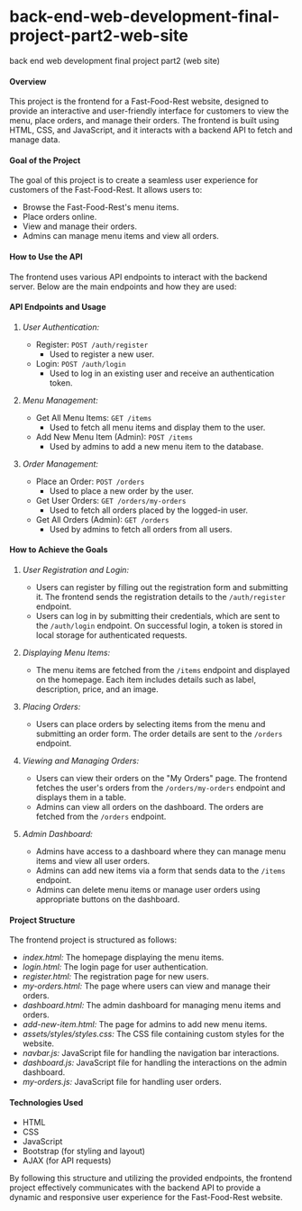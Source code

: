 # back-end-web-development-final-project-part2-web-site
back end web development final project part2 (web site)

#### Overview
This project is the frontend for a Fast-Food-Rest website, designed to provide an interactive and user-friendly interface for customers to view the menu, place orders, and manage their orders. The frontend is built using HTML, CSS, and JavaScript, and it interacts with a backend API to fetch and manage data.

#### Goal of the Project
The goal of this project is to create a seamless user experience for customers of the Fast-Food-Rest. It allows users to:
- Browse the Fast-Food-Rest's menu items.
- Place orders online.
- View and manage their orders.
- Admins can manage menu items and view all orders.

#### How to Use the API
The frontend uses various API endpoints to interact with the backend server. Below are the main endpoints and how they are used:

#### API Endpoints and Usage

1. *User Authentication:*
   - Register: `POST /auth/register`
     - Used to register a new user.
   - Login: `POST /auth/login`
     - Used to log in an existing user and receive an authentication token.

2. *Menu Management:*
   - Get All Menu Items: `GET /items`
     - Used to fetch all menu items and display them to the user.
   - Add New Menu Item (Admin): `POST /items`
     - Used by admins to add a new menu item to the database.

3. *Order Management:*
   - Place an Order: `POST /orders`
     - Used to place a new order by the user.
   - Get User Orders: `GET /orders/my-orders`
     - Used to fetch all orders placed by the logged-in user.
   - Get All Orders (Admin): `GET /orders`
     - Used by admins to fetch all orders from all users.

#### How to Achieve the Goals

1. *User Registration and Login:*
   - Users can register by filling out the registration form and submitting it. The frontend sends the registration details to the `/auth/register` endpoint.
   - Users can log in by submitting their credentials, which are sent to the `/auth/login` endpoint. On successful login, a token is stored in local storage for authenticated requests.

2. *Displaying Menu Items:*
   - The menu items are fetched from the `/items` endpoint and displayed on the homepage. Each item includes details such as label, description, price, and an image.

3. *Placing Orders:*
   - Users can place orders by selecting items from the menu and submitting an order form. The order details are sent to the `/orders` endpoint.

4. *Viewing and Managing Orders:*
   - Users can view their orders on the "My Orders" page. The frontend fetches the user's orders from the `/orders/my-orders` endpoint and displays them in a table.
   - Admins can view all orders on the dashboard. The orders are fetched from the `/orders` endpoint.

5. *Admin Dashboard:*
   - Admins have access to a dashboard where they can manage menu items and view all user orders.
   - Admins can add new items via a form that sends data to the `/items` endpoint.
   - Admins can delete menu items or manage user orders using appropriate buttons on the dashboard.

#### Project Structure
The frontend project is structured as follows:
- *index.html:* The homepage displaying the menu items.
- *login.html:* The login page for user authentication.
- *register.html:* The registration page for new users.
- *my-orders.html:* The page where users can view and manage their orders.
- *dashboard.html:* The admin dashboard for managing menu items and orders.
- *add-new-item.html:* The page for admins to add new menu items.
- *assets/styles/styles.css:* The CSS file containing custom styles for the website.
- *navbar.js:* JavaScript file for handling the navigation bar interactions.
- *dashboard.js:* JavaScript file for handling the interactions on the admin dashboard.
- *my-orders.js:* JavaScript file for handling user orders.

#### Technologies Used
- HTML
- CSS
- JavaScript
- Bootstrap (for styling and layout)
- AJAX (for API requests)

By following this structure and utilizing the provided endpoints, the frontend project effectively communicates with the backend API to provide a dynamic and responsive user experience for the Fast-Food-Rest website.